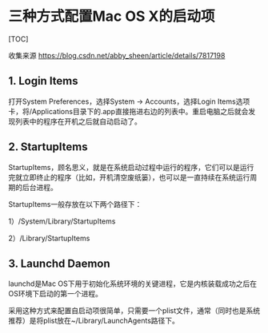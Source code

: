 # 三种方式配置Mac OS X的启动项

[TOC]

收集来源
https://blog.csdn.net/abby_sheen/article/details/7817198

## 1. Login Items

打开System Preferences，选择System -> Accounts，选择Login Items选项卡，将/Applications目录下的.app直接拖进右边的列表中。重启电脑之后就会发现列表中的程序在开机之后就自动启动了。

## 2. StartupItems

StartupItems，顾名思义，就是在系统启动过程中运行的程序，它们可以是运行完就立即终止的程序（比如，开机清空废纸篓），也可以是一直持续在系统运行周期的后台进程。

StartupItems一般存放在以下两个路径下：

1）/System/Library/StartupItems

2）/Library/StartupItems

## 3. Launchd Daemon

launchd是Mac OS下用于初始化系统环境的关键进程，它是内核装载成功之后在OS环境下启动的第一个进程。

采用这种方式来配置自启动项很简单，只需要一个plist文件，通常（同时也是系统推荐）是将plist放在~/Library/LaunchAgents路径下。

